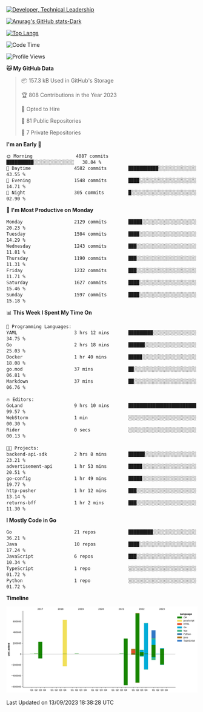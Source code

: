 <div>
  <a href="https://www.linkedin.com/in/arielpineiro/" target="_blank" rel="nofollow noopener noreferrer">
    <img src="https://img.shields.io/badge/-LinkedIn-%230077B5?style=for-the-badge&logo=linkedin&logoColor=white" alt="Developer, Technical Leadership" title="Ariel Piñeiro">
  </a>
</div>

[![Anurag's GitHub stats-Dark](https://github-readme-stats.vercel.app/api?username=arielsrv&show_icons=true&theme=dark#gh-dark-mode-only)](https://github.com/anuraghazra/github-readme-stats#gh-dark-mode-only)

[![Top Langs](https://github-readme-stats.vercel.app/api/top-langs/?username=arielsrv&layout=compact&langs_count=10&theme=dark#gh-dark-mode-only)](https://github.com/anuraghazra/github-readme-stats&theme=dark#gh-dark-mode-only)

<!--START_SECTION:waka-->
![Code Time](http://img.shields.io/badge/Code%20Time-10%20hrs%2051%20mins-blue)

![Profile Views](http://img.shields.io/badge/Profile%20Views-169-blue)

**🐱 My GitHub Data** 

> 📦 157.3 kB Used in GitHub's Storage 
 > 
> 🏆 808 Contributions in the Year 2023
 > 
> 💼 Opted to Hire
 > 
> 📜 81 Public Repositories 
 > 
> 🔑 7 Private Repositories 
 > 
**I'm an Early 🐤** 

```text
🌞 Morning                4087 commits        ██████████░░░░░░░░░░░░░░░   38.84 % 
🌆 Daytime                4582 commits        ███████████░░░░░░░░░░░░░░   43.55 % 
🌃 Evening                1548 commits        ████░░░░░░░░░░░░░░░░░░░░░   14.71 % 
🌙 Night                  305 commits         █░░░░░░░░░░░░░░░░░░░░░░░░   02.90 % 
```
📅 **I'm Most Productive on Monday** 

```text
Monday                   2129 commits        █████░░░░░░░░░░░░░░░░░░░░   20.23 % 
Tuesday                  1504 commits        ████░░░░░░░░░░░░░░░░░░░░░   14.29 % 
Wednesday                1243 commits        ███░░░░░░░░░░░░░░░░░░░░░░   11.81 % 
Thursday                 1190 commits        ███░░░░░░░░░░░░░░░░░░░░░░   11.31 % 
Friday                   1232 commits        ███░░░░░░░░░░░░░░░░░░░░░░   11.71 % 
Saturday                 1627 commits        ████░░░░░░░░░░░░░░░░░░░░░   15.46 % 
Sunday                   1597 commits        ████░░░░░░░░░░░░░░░░░░░░░   15.18 % 
```


📊 **This Week I Spent My Time On** 

```text
💬 Programming Languages: 
YAML                     3 hrs 12 mins       █████████░░░░░░░░░░░░░░░░   34.75 % 
Go                       2 hrs 18 mins       ██████░░░░░░░░░░░░░░░░░░░   25.03 % 
Docker                   1 hr 40 mins        █████░░░░░░░░░░░░░░░░░░░░   18.08 % 
go.mod                   37 mins             ██░░░░░░░░░░░░░░░░░░░░░░░   06.81 % 
Markdown                 37 mins             ██░░░░░░░░░░░░░░░░░░░░░░░   06.76 % 

🔥 Editors: 
GoLand                   9 hrs 10 mins       █████████████████████████   99.57 % 
WebStorm                 1 min               ░░░░░░░░░░░░░░░░░░░░░░░░░   00.30 % 
Rider                    0 secs              ░░░░░░░░░░░░░░░░░░░░░░░░░   00.13 % 

🐱‍💻 Projects: 
backend-api-sdk          2 hrs 8 mins        ██████░░░░░░░░░░░░░░░░░░░   23.21 % 
advertisement-api        1 hr 53 mins        █████░░░░░░░░░░░░░░░░░░░░   20.51 % 
go-config                1 hr 49 mins        █████░░░░░░░░░░░░░░░░░░░░   19.77 % 
http-pusher              1 hr 12 mins        ███░░░░░░░░░░░░░░░░░░░░░░   13.14 % 
returns-bff              1 hr 2 mins         ███░░░░░░░░░░░░░░░░░░░░░░   11.30 % 
```

**I Mostly Code in Go** 

```text
Go                       21 repos            █████████░░░░░░░░░░░░░░░░   36.21 % 
Java                     10 repos            ████░░░░░░░░░░░░░░░░░░░░░   17.24 % 
JavaScript               6 repos             ███░░░░░░░░░░░░░░░░░░░░░░   10.34 % 
TypeScript               1 repo              ░░░░░░░░░░░░░░░░░░░░░░░░░   01.72 % 
Python                   1 repo              ░░░░░░░░░░░░░░░░░░░░░░░░░   01.72 % 
```



**Timeline**

![Lines of Code chart](https://raw.githubusercontent.com/arielsrv/arielsrv/main/assets/bar_graph.png)


 Last Updated on 13/09/2023 18:38:28 UTC
<!--END_SECTION:waka-->
